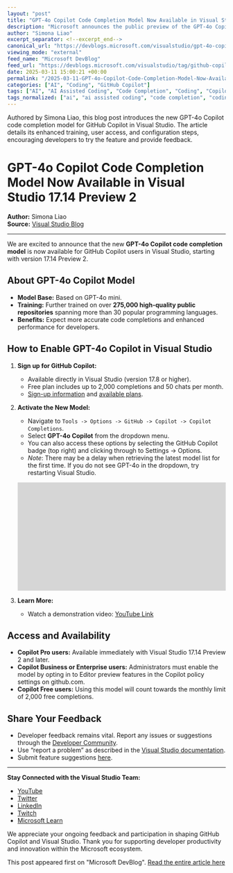 ```yaml
---
layout: "post"
title: "GPT-4o Copilot Code Completion Model Now Available in Visual Studio 17.14 Preview 2"
description: "Microsoft announces the public preview of the GPT-4o Copilot code completion model for GitHub Copilot users in Visual Studio 17.14 Preview 2. The new model, based on GPT-4o mini, offers improved code suggestions following extensive training. The post outlines access instructions and ways for users to provide feedback."
author: "Simona Liao"
excerpt_separator: <!--excerpt_end-->
canonical_url: "https://devblogs.microsoft.com/visualstudio/gpt-4o-copilot-code-completion-model-available-now-in-visual-studio-public-preview/"
viewing_mode: "external"
feed_name: "Microsoft DevBlog"
feed_url: "https://devblogs.microsoft.com/visualstudio/tag/github-copilot/feed/"
date: 2025-03-11 15:00:21 +00:00
permalink: "/2025-03-11-GPT-4o-Copilot-Code-Completion-Model-Now-Available-in-Visual-Studio-1714-Preview-2.html"
categories: ["AI", "Coding", "GitHub Copilot"]
tags: ["AI", "AI Assisted Coding", "Code Completion", "Coding", "Copilot", "Copilot Business", "Copilot Enterprise", "Copilot Free", "Copilot Pro", "Developer Feedback", "GitHub Copilot", "GitHub Copilot Completions", "GPT 4o", "IDE", "Model Selection", "News", "Productivity", "Programming Languages", "VS"]
tags_normalized: ["ai", "ai assisted coding", "code completion", "coding", "copilot", "copilot business", "copilot enterprise", "copilot free", "copilot pro", "developer feedback", "github copilot", "github copilot completions", "gpt 4o", "ide", "model selection", "news", "productivity", "programming languages", "vs"]
---
```


Authored by Simona Liao, this blog post introduces the new GPT-4o Copilot code completion model for GitHub Copilot in Visual Studio. The article details its enhanced training, user access, and configuration steps, encouraging developers to try the feature and provide feedback.<!--excerpt_end-->

# GPT-4o Copilot Code Completion Model Now Available in Visual Studio 17.14 Preview 2

**Author:** Simona Liao  
**Source:** [Visual Studio Blog](https://devblogs.microsoft.com/visualstudio/gpt-4o-copilot-code-completion-model-available-now-in-visual-studio-public-preview/)

---

We are excited to announce that the new **GPT-4o Copilot code completion model** is now available for GitHub Copilot users in Visual Studio, starting with version 17.14 Preview 2.

## About GPT-4o Copilot Model

- **Model Base:** Based on GPT-4o mini.
- **Training:** Further trained on over **275,000 high-quality public repositories** spanning more than 30 popular programming languages.
- **Benefits:** Expect more accurate code completions and enhanced performance for developers.

## How to Enable GPT-4o Copilot in Visual Studio

1. **Sign up for GitHub Copilot:**
   - Available directly in Visual Studio (version 17.8 or higher).
   - Free plan includes up to 2,000 completions and 50 chats per month.
   - [Sign-up information](https://learn.microsoft.com/en-us/visualstudio/ide/copilot-free-plan?view=vs-2022) and [available plans](https://github.com/features/copilot/plans).

2. **Activate the New Model:**
   - Navigate to `Tools -> Options -> GitHub -> Copilot -> Copilot Completions`.
   - Select **GPT-4o Copilot** from the dropdown menu.
   - You can also access these options by selecting the GitHub Copilot badge (top right) and clicking through to Settings -> Options.
   - *Note*: There may be a delay when retrieving the latest model list for the first time. If you do not see GPT-4o in the dropdown, try restarting Visual Studio.

   ![Customizing the Copilot model setting in Visual Studio](data:image/png;base64,iVBORw0KGgoAAAANSUhEUgAABB8AAAIjAQMAAABxniEHAAAAA1BMVEXW1taWrGEgAAAACXBIWXMAAA7EAAAOxAGVKw4bAAAAXElEQVR4nO3BAQEAAACCIP+vbkhAAQAAAAAAAAAAAAAAAAAAAAAAAAAAAAAAAAAAAAAAAAAAAAAAAAAAAAAAAAAAAAAAAAAAAAAAAAAAAAAAAAAAAAAAAAAAAHBsHD4AAXi+zvIAAAAASUVORK5CYII=)

3. **Learn More:**
   - Watch a demonstration video: [YouTube Link](https://www.youtube.com/watch?v=xrgK8cl_B7U)

## Access and Availability

- **Copilot Pro users:** Available immediately with Visual Studio 17.14 Preview 2 and later.
- **Copilot Business or Enterprise users:** Administrators must enable the model by opting in to Editor preview features in the Copilot policy settings on github.com.
- **Copilot Free users:** Using this model will count towards the monthly limit of 2,000 free completions.

## Share Your Feedback

- Developer feedback remains vital. Report any issues or suggestions through the [Developer Community](https://developercommunity.visualstudio.com/home).
- Use “report a problem” as described in the [Visual Studio documentation](https://learn.microsoft.com/visualstudio/ide/how-to-report-a-problem-with-visual-studio?view=vs-2022).
- Submit feature suggestions [here](https://developercommunity.microsoft.com/VisualStudio/suggest).

---

**Stay Connected with the Visual Studio Team:**

- [YouTube](https://www.youtube.com/@visualstudio)
- [Twitter](https://twitter.com/VisualStudio)
- [LinkedIn](https://www.linkedin.com/showcase/microsoft-visual-studio/)
- [Twitch](https://www.twitch.tv/visualstudio)
- [Microsoft Learn](https://learn.microsoft.com/en-us/visualstudio/?view=vs-2022)

We appreciate your ongoing feedback and participation in shaping GitHub Copilot and Visual Studio. Thank you for supporting developer productivity and innovation within the Microsoft ecosystem.

This post appeared first on "Microsoft DevBlog". [Read the entire article here](https://devblogs.microsoft.com/visualstudio/gpt-4o-copilot-code-completion-model-available-now-in-visual-studio-public-preview/)
